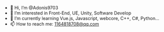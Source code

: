 - 👋 Hi, I’m @Adonis9703
- 👀 I’m interested in Front-End, UE, Unity, Software Develop
- 🌱 I’m currently learning Vue.js, Javascript, webcore, C++, C#, Python...
- 📫 How to reach me: 1164818708@qq.com

<!---
Adonis9703/Adonis9703 is a ✨ special ✨ repository because its `README.md` (this file) appears on your GitHub profile.
You can click the Preview link to take a look at your changes.
--->
